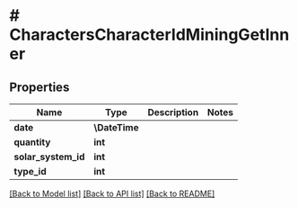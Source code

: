 # # CharactersCharacterIdMiningGetInner

## Properties

Name | Type | Description | Notes
------------ | ------------- | ------------- | -------------
**date** | **\DateTime** |  |
**quantity** | **int** |  |
**solar_system_id** | **int** |  |
**type_id** | **int** |  |

[[Back to Model list]](../../README.md#models) [[Back to API list]](../../README.md#endpoints) [[Back to README]](../../README.md)
